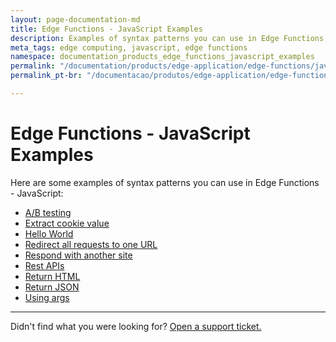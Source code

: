 ```yaml
---
layout: page-documentation-md
title: Edge Functions - JavaScript Examples
description: Examples of syntax patterns you can use in Edge Functions - JavaScript.
meta_tags: edge computing, javascript, edge functions
namespace: documentation_products_edge_functions_javascript_examples
permalink: "/documentation/products/edge-application/edge-functions/javascript-examples/"
permalink_pt-br: "/documentacao/produtos/edge-application/edge-functions/javascript-examples/"

---
```

# Edge Functions - JavaScript Examples

Here are some examples of syntax patterns you can use in Edge Functions - JavaScript:

* [A/B testing](https://www.azion.com/en/documentation/products/edge-application/edge-functions/javascript-examples/ab-testing/)
* [Extract cookie value](https://www.azion.com/en/documentation/products/edge-functions/javascript-examples/cookie-value/)
* [Hello World](https://www.azion.com/pt-br/documentacao/produtos/edge-application/edge-functions/javascript-examples/hello-world/)
* [Redirect all requests to one URL](https://www.azion.com/en/documentation/products/edge-application/edge-functions/javascript-examples/redirect-requests/)
* [Respond with another site](https://www.azion.com/en/documentation/products/edge-application/edge-functions/javascript-examples/respond-site/)
* [Rest APIs](https://www.azion.com/en/documentation/products/edge-application/edge-functions/javascript-examples/rest-apis/)
* [Return HTML](https://www.azion.com/en/documentation/products/edge-application/edge-functions/javascript-examples/return-html/)
* [Return JSON](https://www.azion.com/en/documentation/products/edge-application/edge-functions/javascript-examples/return-json/)
* [Using args](https://www.azion.com/en/documentation/products/edge-application/edge-functions/javascript-examples/using-args/)

***

Didn't find what you were looking for? [Open a support ticket.](https://tickets.azion.com/)